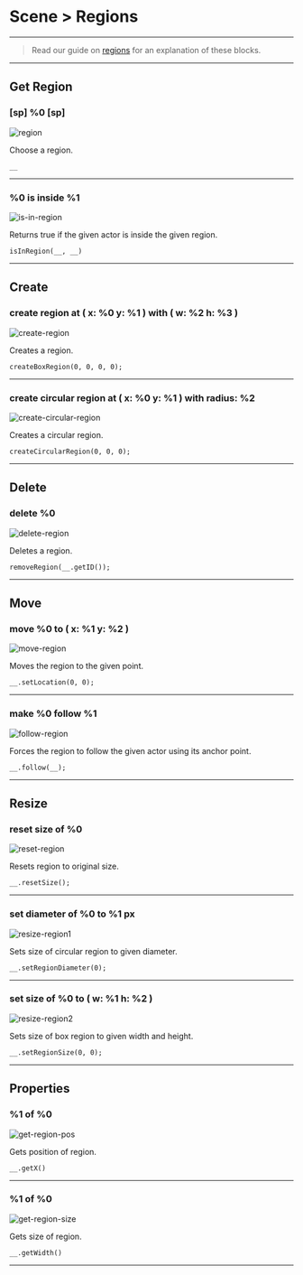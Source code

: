 # Scene > Regions

***


> Read our guide on [regions](http://www.stencyl.com/help/view/regions/) for an explanation of these blocks.

***

## Get Region

### [sp] %0 [sp]

![region](http://static.stencyl.com/pedia2/block-images/2%20-%20Scene/1%20-%20Regions/region.png)

Choose a region.

```
__
```

***

### %0 is inside %1

![is-in-region](http://static.stencyl.com/pedia2/block-images/2%20-%20Scene/1%20-%20Regions/is-in-region.png)

Returns true if the given actor is inside the given region.

```
isInRegion(__, __)
```

***

## Create

### create region at ( x: %0 y: %1 ) with ( w: %2 h: %3 )

![create-region](http://static.stencyl.com/pedia2/block-images/2%20-%20Scene/1%20-%20Regions/create-region.png)

Creates a region.

```
createBoxRegion(0, 0, 0, 0);
```

***

### create circular region at ( x: %0 y: %1 ) with radius: %2

![create-circular-region](http://static.stencyl.com/pedia2/block-images/2%20-%20Scene/1%20-%20Regions/create-circular-region.png)

Creates a circular region.

```
createCircularRegion(0, 0, 0);
```

***

## Delete

### delete %0

![delete-region](http://static.stencyl.com/pedia2/block-images/2%20-%20Scene/1%20-%20Regions/delete-region.png)

Deletes a region.

```
removeRegion(__.getID());
```

***

## Move

### move %0 to ( x: %1 y: %2 )

![move-region](http://static.stencyl.com/pedia2/block-images/2%20-%20Scene/1%20-%20Regions/move-region.png)

Moves the region to the given point.

```
__.setLocation(0, 0);
```

***

### make %0 follow %1

![follow-region](http://static.stencyl.com/pedia2/block-images/2%20-%20Scene/1%20-%20Regions/follow-region.png)

Forces the region to follow the given actor using its anchor point.

```
__.follow(__);
```

***

## Resize

### reset size of %0

![reset-region](http://static.stencyl.com/pedia2/block-images/2%20-%20Scene/1%20-%20Regions/reset-region.png)

Resets region to original size.

```
__.resetSize();
```

***

### set diameter of %0 to %1 px

![resize-region1](http://static.stencyl.com/pedia2/block-images/2%20-%20Scene/1%20-%20Regions/resize-region1.png)

Sets size of circular region to given diameter.

```
__.setRegionDiameter(0);
```

***

### set size of %0 to ( w: %1 h: %2 )

![resize-region2](http://static.stencyl.com/pedia2/block-images/2%20-%20Scene/1%20-%20Regions/resize-region2.png)

Sets size of box region to given width and height.

```
__.setRegionSize(0, 0);
```

***

## Properties

### %1 of %0

![get-region-pos](http://static.stencyl.com/pedia2/block-images/2%20-%20Scene/1%20-%20Regions/get-region-pos.png)

Gets position of region.

```
__.getX()
```

***

### %1 of %0

![get-region-size](http://static.stencyl.com/pedia2/block-images/2%20-%20Scene/1%20-%20Regions/get-region-size.png)

Gets size of region.

```
__.getWidth()
```

***

